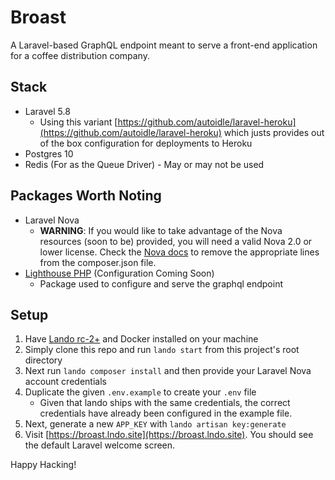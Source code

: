 # Broast

A Laravel-based GraphQL endpoint meant to serve a front-end application for a coffee distribution company.

## Stack
* Laravel 5.8
  * Using this variant [https://github.com/autoidle/laravel-heroku](https://github.com/autoidle/laravel-heroku) which justs provides out of the box configuration for deployments to Heroku
* Postgres 10
* Redis (For as the Queue Driver) - May or may not be used

## Packages Worth Noting
* Laravel Nova
  * __WARNING__: If you would like to take advantage of the Nova resources (soon to be) provided, you will need a valid Nova 2.0 or lower license. Check the [Nova docs](https://nova.laravel.com/docs/2.0/installation.html#installing-nova-via-composer) to remove the appropriate lines from the composer.json file.
* [Lighthouse PHP](https://lighthouse-php.com/) (Configuration Coming Soon)
  * Package used to configure and serve the graphql endpoint

## Setup
1. Have [Lando rc-2+](https://docs.devwithlando.io/installation/system-requirements.html) and Docker installed on your machine
2. Simply clone this repo and run `lando start` from this project's root directory
3. Next run `lando composer install` and then provide your Laravel Nova account credentials
3. Duplicate the given `.env.example` to create your `.env` file
    * Given that lando ships with the same credentials, the correct credentials have already been configured in the example file.
4. Next, generate a new `APP_KEY` with `lando artisan key:generate`
5. Visit [https://broast.lndo.site](https://broast.lndo.site). You should see the default Laravel welcome screen.

Happy Hacking!
